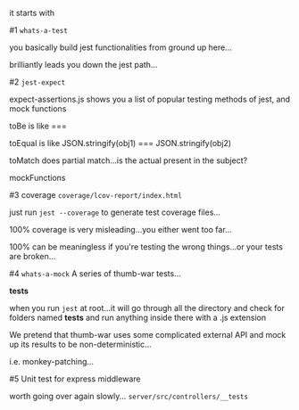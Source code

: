it starts with

#1
`whats-a-test`

you basically build jest functionalities from ground up here...

brilliantly leads you down the jest path...

#2
`jest-expect`

expect-assertions.js shows you a list of popular testing methods of jest, and mock functions

toBe is like ===

toEqual is like JSON.stringify(obj1) === JSON.stringify(obj2)

toMatch does partial match...is the actual present in the subject?

mockFunctions

#3 coverage
`coverage/lcov-report/index.html`

just run `jest --coverage` to generate test coverage files...

100% coverage is very misleading...you either went too far...

100% can be meaningless if you're testing the wrong things...or your tests are broken...

#4
`whats-a-mock`
A series of thumb-war tests...

**tests**

when you run `jest` at root...it will go through all the directory and check for folders named **tests** and run anything inside there with a .js extension

We pretend that thumb-war uses some complicated external API and mock up its results to be non-deterministic...

i.e. monkey-patching...

#5
Unit test for express middleware

worth going over again slowly...
`server/src/controllers/__tests`

